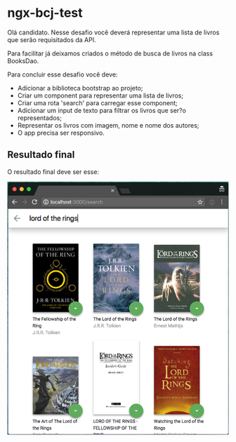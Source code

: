 # ngx-bcj-test

Olá candidato. Nesse desafio você deverá representar uma lista de livros que serão requisitados da API.

Para facilitar já deixamos criados o método de busca de livros na class BooksDao.

Para concluir esse desafio você deve:

* Adicionar a biblioteca bootstrap ao projeto;
* Criar um component para representar uma lista de livros;
* Criar uma rota 'search' para carregar esse component;
* Adicionar um input de texto para filtrar os livros que ser?o representados;
* Representar os livros com imagem, nome e nome dos autores;
* O app precisa ser responsivo.

## Resultado final

O resultado final deve ser esse:

![alt text](https://raw.githubusercontent.com/BCJTI/ngx-bcj-test/master/project.png)
